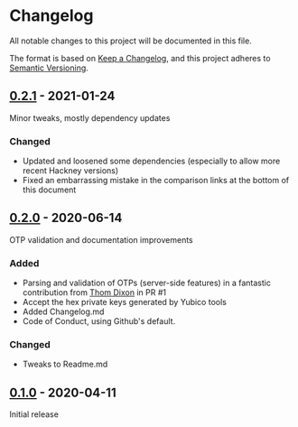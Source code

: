 # Changelog
All notable changes to this project will be documented in this file.

The format is based on [Keep a Changelog](https://keepachangelog.com/en/1.0.0/),
and this project adheres to [Semantic Versioning](https://semver.org/spec/v2.0.0.html).

## [0.2.1] - 2021-01-24
Minor tweaks, mostly dependency updates

### Changed
- Updated and loosened some dependencies (especially to allow more recent Hackney versions)
- Fixed an embarrassing mistake in the comparison links at the bottom of this document

## [0.2.0] - 2020-06-14
OTP validation and documentation improvements

### Added
- Parsing and validation of OTPs (server-side features) in a fantastic contribution from
 [Thom Dixon](https://github.com/thomdixon) in PR #1
- Accept the hex private keys generated by Yubico tools
- Added Changelog.md
- Code of Conduct, using Github's default.

### Changed
- Tweaks to Readme.md

## [0.1.0] - 2020-04-11
Initial release

[0.2.1]: https://github.com/Digital-Identity-Labs/yubikey_otp/compare/0.2.0...0.2.1
[0.2.0]: https://github.com/Digital-Identity-Labs/yubikey_otp/compare/0.1.0...0.2.0
[0.1.0]: https://github.com/Digital-Identity-Labs/yubikey_otp/compare/releases/tag/0.1.0